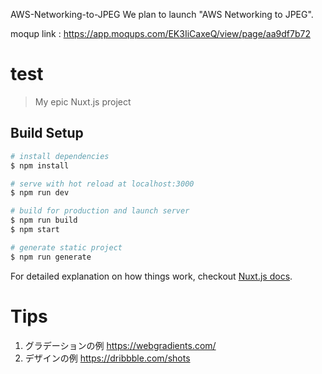 AWS-Networking-to-JPEG
We plan to launch "AWS Networking to JPEG".

moqup link : https://app.moqups.com/EK3IiCaxeQ/view/page/aa9df7b72

# test

> My epic Nuxt.js project

## Build Setup

``` bash
# install dependencies
$ npm install

# serve with hot reload at localhost:3000
$ npm run dev

# build for production and launch server
$ npm run build
$ npm start

# generate static project
$ npm run generate
```

For detailed explanation on how things work, checkout [Nuxt.js docs](https://nuxtjs.org).

# Tips
1. グラデーションの例
https://webgradients.com/
2. デザインの例
https://dribbble.com/shots

